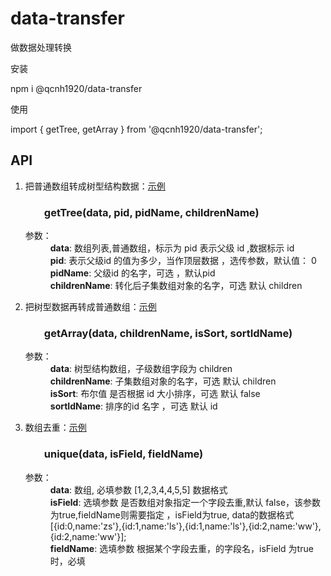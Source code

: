 # data-transfer
做数据处理转换

安装

npm i @qcnh1920/data-transfer

使用

import { getTree, getArray }  from '@qcnh1920/data-transfer';

<h2>API</h2>
<ol>
	<li>
		把普通数组转成树型结构数据：<a target="view_window" href="https://www.cnblogs.com/bruce-gou/p/9773438.html">示例</a>
		<h3 style="margin-left:30px">getTree(data, pid, pidName, childrenName)</h3>
		<dl>
			<dt>参数：</dt>
			<dd><strong>data</strong>: 数组列表,普通数组，标示为 pid 表示父级 id ,数据标示 id </dd>
			<dd><strong>pid</strong>: 表示父级id 的值为多少，当作顶层数据 ，选传参数，默认值： 0</dd>
			<dd><strong>pidName</strong>: 父级id 的名字，可选 ，默认pid</dd>
			<dd><strong>childrenName</strong>: 转化后子集数组对象的名字，可选 默认 children</dd>
		</dl>
	</li>
	<li>
		把树型数据再转成普通数组：<a target="view_window" href="https://www.cnblogs.com/bruce-gou/p/9773438.html">示例</a>
		<h3 style="margin-left:30px">getArray(data, childrenName, isSort, sortIdName)</h3>
		<dl>
			<dt>参数：</dt>
			<dd><strong>data</strong>: 树型结构数组，子级数组字段为 children </dd>
			<dd><strong>childrenName</strong>: 子集数组对象的名字，可选 默认 children</dd>
			<dd><strong>isSort</strong>: 布尔值 是否根据 id 大小排序，可选 默认 false</dd>
			<dd><strong>sortIdName</strong>: 排序的id 名字 ，可选 默认 id</dd>
		</dl>
	</li>
	<li>
		数组去重：<a target="view_window" href="https://www.cnblogs.com/bruce-gou/p/5237619.html">示例</a>
		<h3 style="margin-left:30px">unique(data, isField, fieldName)</h3>
		<dl>
			<dt>参数：</dt>
			<dd><strong>data</strong>: 数组, 必填参数 [1,2,3,4,4,5,5] 数据格式 </dd>
			<dd><strong>isField</strong>: 选填参数  是否数组对象指定一个字段去重,默认 false，该参数为true,fieldName则需要指定 ，isField为true, data的数据格式[{id:0,name:'zs'},{id:1,name:'ls'},{id:1,name:'ls'},{id:2,name:'ww'},{id:2,name:'ww'}];</dd>
			<dd><strong>fieldName</strong>: 选填参数  根据某个字段去重，的字段名，isField 为true 时，必填</dd>
		</dl>
	</li>
</ol>
